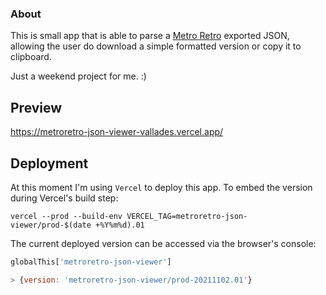 ### About

This is small app that is able to parse a [Metro Retro](https://metroretro.io/) exported JSON, allowing the user do download a simple formatted version or copy it to clipboard.

Just a weekend project for me. :)

## Preview

https://metroretro-json-viewer-vallades.vercel.app/

## Deployment

At this moment I'm using `Vercel` to deploy this app. To embed the version during Vercel's build step:

```
vercel --prod --build-env VERCEL_TAG=metroretro-json-viewer/prod-$(date +%Y%m%d).01
```

The current deployed version can be accessed via the browser's console:

```javascript
globalThis['metroretro-json-viewer']

> {version: 'metroretro-json-viewer/prod-20211102.01'}
```
